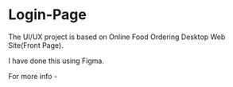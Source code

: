 # Login-Page
The UI/UX project is based on Online Food Ordering Desktop Web Site(Front Page).

I have done this using Figma.

For more info - 
